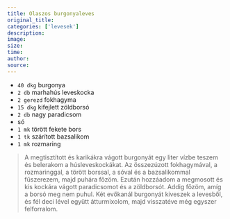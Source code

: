 ```yaml
---
title: Olaszos burgonyaleves
original_title: 
categories: ['levesek'] 
description: 
image: 
size: 
time: 
author:  
source: 
---
```


* `40 dkg` burgonya
* `2 db` marhahús leveskocka
* `2 gerezd` fokhagyma
* `15 dkg` kifejlett zöldborsó
* `2 db` nagy paradicsom
* só
* `1 mk` törött fekete bors
* `1 tk` szárított bazsalikom
* `1 mk` rozmaring

> A megtisztított és karikákra vágott burgonyát egy liter vízbe teszem és belerakom a húsleveskockákat. Az összezúzott fokhagymával, a rozmaringgal, a törött borssal, a sóval és a bazsalikommal fűszerezem, majd puhára főzöm. Ezután hozzáadom a megmosott és kis kockára vágott paradicsomot és a zöldborsót. Addig főzöm, amíg a borsó meg nem puhul. Két evőkanál burgonyát kiveszek a levesből, és fél deci lével együtt átturmixolom, majd visszatéve még egyszer felforralom.
